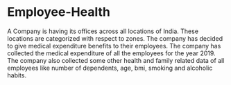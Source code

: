 # Employee-Health

A Company is having its offices across all locations of India. These locations are categorized with 
respect to zones. The company has decided to give medical expenditure benefits to their 
employees. The company has collected the medical expenditure of all the employees for the year 
2019. The company also collected some other health and family related data of all employees like 
number of dependents, age, bmi, smoking and alcoholic habits.
